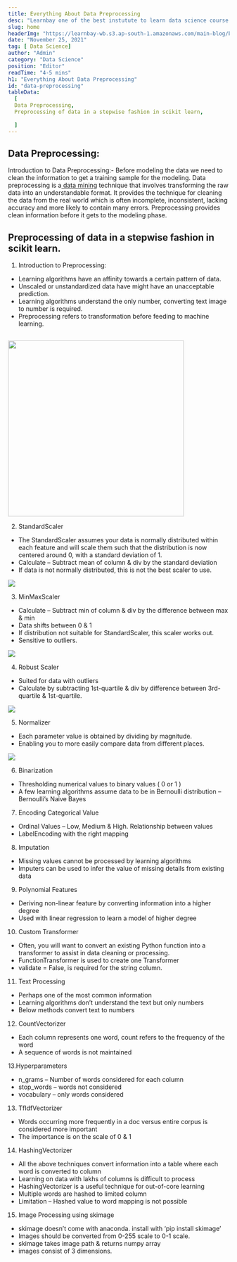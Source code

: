 ```yaml
---
title: Everything About Data Preprocessing
desc: "Learnbay one of the best instutute to learn data science course in India, so Enroll Now And Get Your Dream Job!"
slug: home
headerImg: "https://learnbay-wb.s3.ap-south-1.amazonaws.com/main-blog/blog/databack.jpg"
date: "November 25, 2021"
tag: [ Data Science]
author: "Admin"
category: "Data Science"
position: "Editor"
readTime: "4-5 mins"
h1: "Everything About Data Preprocessing"
id: "data-preprocessing"
tableData:
  [
  Data Preprocessing,
  Preprocessing of data in a stepwise fashion in scikit learn,
    
  ]
---
```





## Data Preprocessing:

Introduction to Data Preprocessing:- Before modeling the data we need to clean the information to get a training sample for the modeling. Data preprocessing is a[ data mining](https://www.ibm.com/cloud/learn/data-mining) technique that involves transforming the raw data into an understandable format. It provides the technique for cleaning the data from the real world which is often incomplete, inconsistent, lacking accuracy and more likely to contain many errors. Preprocessing provides clean information before it gets to the modeling phase.


## Preprocessing of data in a stepwise fashion in scikit learn.

1. Introduction to Preprocessing:



* Learning algorithms have an affinity towards a certain pattern of data.
* Unscaled or unstandardized data have might have an unacceptable prediction.
* Learning algorithms understand the only number, converting text image to number is required.
* Preprocessing refers to transformation before feeding to machine learning.


## 

<img src="https://learnbay-wb.s3.ap-south-1.amazonaws.com/main-blog/blog/data.png" width="400px" class="img"  /></img>



2. StandardScaler



* The StandardScaler assumes your data is normally distributed within each feature and will scale them such that the distribution is now centered around 0, with a standard deviation of 1.
* Calculate – Subtract mean of column & div by the standard deviation
* If data is not normally distributed, this is not the best scaler to use.



<img src="https://learnbay-wb.s3.ap-south-1.amazonaws.com/main-blog/blog/data1.png"   class="img"  /></img>



3. MinMaxScaler



* Calculate – Subtract min of column & div by the difference between max & min
* Data shifts between 0 & 1
* If distribution not suitable for StandardScaler, this scaler works out.
* Sensitive to outliers.



<img src="https://learnbay-wb.s3.ap-south-1.amazonaws.com/main-blog/blog/data2.png"   class="img"  /></img>


4. Robust Scaler



* Suited for data with outliers
* Calculate by subtracting 1st-quartile & div by difference between 3rd-quartile & 1st-quartile.



<img src="https://learnbay-wb.s3.ap-south-1.amazonaws.com/main-blog/blog/data3.png"   class="img"  /></img>



5. Normalizer



* Each parameter value is obtained by dividing by magnitude.
* Enabling you to more easily compare data from different places.



<img src="https://learnbay-wb.s3.ap-south-1.amazonaws.com/main-blog/blog/data4.png"   class="img"  /></img>


6. Binarization



* Thresholding numerical values to binary values ( 0 or 1 )
* A few learning algorithms assume data to be in Bernoulli distribution – Bernoulli’s Naive Bayes

7. Encoding Categorical Value



* Ordinal Values – Low, Medium & High. Relationship between values
* LabelEncoding with the right mapping

8. Imputation



* Missing values cannot be processed by learning algorithms
* Imputers can be used to infer the value of missing details from existing data

9. Polynomial Features



* Deriving non-linear feature by converting information into a higher degree
* Used with linear regression to learn a model of higher degree

10. Custom Transformer



* Often, you will want to convert an existing Python function into a transformer to assist in data cleaning or processing.
* FunctionTransformer is used to create one Transformer
* validate = False, is required for the string column.

11. Text Processing



* Perhaps one of the most common information
* Learning algorithms don’t understand the text but only numbers
* Below methods convert text to numbers

12. CountVectorizer



* Each column represents one word, count refers to the frequency of the word
* A sequence of words is not maintained

13.Hyperparameters



* n_grams – Number of words considered for each column
* stop_words – words not considered
* vocabulary – only words considered

13. TfIdfVectorizer



* Words occurring more frequently in a doc versus entire corpus is considered more important
* The importance is on the scale of 0 & 1

14. HashingVectorizer



* All the above techniques convert information into a table where each word is converted to column
* Learning on data with lakhs of columns is difficult to process
* HashingVectorizer is a useful technique for out-of-core learning
* Multiple words are hashed to limited column
* Limitation – Hashed value to word mapping is not possible

15. Image Processing using skimage



* skimage doesn’t come with anaconda. install with ‘pip install skimage’
* Images should be converted from 0-255 scale to 0-1 scale.
* skimage takes image path & returns numpy array
* images consist of 3 dimensions.